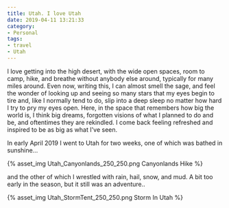 ```yaml
---
title: Utah. I love Utah
date: 2019-04-11 13:21:33
category: 
- Personal
tags:
- travel
- Utah
---
```


I love getting into the high desert, with the wide open spaces, room to camp, hike, and breathe without anybody else around, typically for many miles around. Even now, writing this, I can almost smell the sage, and feel the wonder of looking up and seeing so many stars that my eyes begin to tire and, like I normally tend to do, slip into a deep sleep no matter how hard I try to pry my eyes open.  Here, in the space that remembers how big the world is, I think big dreams, forgotten visions of what I planned to do and be, and oftentimes they are rekindled. I come back feeling refreshed and inspired to be as big as what I've seen.

In early April 2019 I went to Utah for two weeks, one of which was bathed in sunshine...

{% asset_img Utah_Canyonlands_250_250.png Canyonlands Hike %}

 and the other of which I wrestled with rain, hail, snow, and mud. A bit too early in the season, but it still was an adventure..

{% asset_img Utah_StormTent_250_250.png Storm In Utah %}

